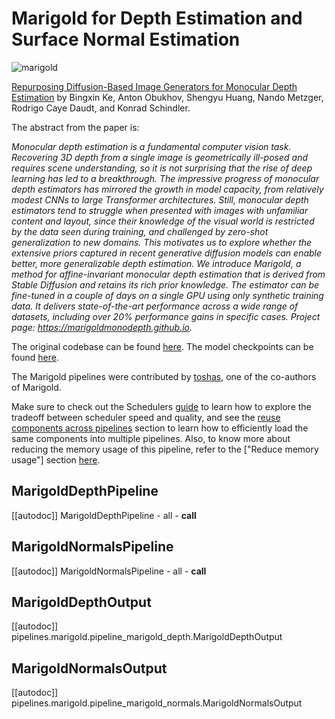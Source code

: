 <!--Copyright 2024 Marigold authors and The HuggingFace Team. All rights reserved.

Licensed under the Apache License, Version 2.0 (the "License"); you may not use this file except in compliance with
the License. You may obtain a copy of the License at

http://www.apache.org/licenses/LICENSE-2.0

Unless required by applicable law or agreed to in writing, software distributed under the License is distributed on
an "AS IS" BASIS, WITHOUT WARRANTIES OR CONDITIONS OF ANY KIND, either express or implied. See the License for the
specific language governing permissions and limitations under the License.
-->

# Marigold for Depth Estimation and Surface Normal Estimation

![marigold](https://marigoldmonodepth.github.io/images/teaser_collage_compressed.jpg)

[Repurposing Diffusion-Based Image Generators for Monocular Depth Estimation](https://huggingface.co/papers/2312.02145) by Bingxin Ke, Anton Obukhov, Shengyu Huang, Nando Metzger, Rodrigo Caye Daudt, and Konrad Schindler.

The abstract from the paper is:

*Monocular depth estimation is a fundamental computer vision task. Recovering 3D depth from a single image is geometrically ill-posed and requires scene understanding, so it is not surprising that the rise of deep learning has led to a breakthrough. The impressive progress of monocular depth estimators has mirrored the growth in model capacity, from relatively modest CNNs to large Transformer architectures. Still, monocular depth estimators tend to struggle when presented with images with unfamiliar content and layout, since their knowledge of the visual world is restricted by the data seen during training, and challenged by zero-shot generalization to new domains. This motivates us to explore whether the extensive priors captured in recent generative diffusion models can enable better, more generalizable depth estimation. We introduce Marigold, a method for affine-invariant monocular depth estimation that is derived from Stable Diffusion and retains its rich prior knowledge. The estimator can be fine-tuned in a couple of days on a single GPU using only synthetic training data. It delivers state-of-the-art performance across a wide range of datasets, including over 20% performance gains in specific cases. Project page: https://marigoldmonodepth.github.io.*

The original codebase can be found [here](https://github.com/prs-eth/marigold). The model checkpoints can be found [here](https://huggingface.co/prs-eth/).

The Marigold pipelines were contributed by [toshas](https://huggingface.co/toshas), one of the co-authors of Marigold. 

<Tip>

Make sure to check out the Schedulers [guide](../../using-diffusers/schedulers) to learn how to explore the tradeoff between scheduler speed and quality, and see the [reuse components across pipelines](../../using-diffusers/loading#reuse-components-across-pipelines) section to learn how to efficiently load the same components into multiple pipelines. Also, to know more about reducing the memory usage of this pipeline, refer to the ["Reduce memory usage"] section [here](../../using-diffusers/svd#reduce-memory-usage).

</Tip>


## MarigoldDepthPipeline
[[autodoc]] MarigoldDepthPipeline
	- all
	- __call__

## MarigoldNormalsPipeline
[[autodoc]] MarigoldNormalsPipeline
	- all
	- __call__

## MarigoldDepthOutput
[[autodoc]] pipelines.marigold.pipeline_marigold_depth.MarigoldDepthOutput

## MarigoldNormalsOutput
[[autodoc]] pipelines.marigold.pipeline_marigold_normals.MarigoldNormalsOutput